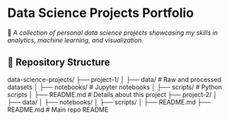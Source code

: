 # Data Science Projects Portfolio
🚀 *A collection of personal data science projects showcasing my skills in analytics, machine learning, and visualization.*

## 📂 Repository Structure
data-science-projects/
├── project-1/
│   ├── data/                  # Raw and processed datasets
│   ├── notebooks/             # Jupyter notebooks
│   ├── scripts/               # Python scripts
│   ├── README.md              # Details about this project
├── project-2/
│   ├── data/
│   ├── notebooks/
│   ├── scripts/
│   ├── README.md
├── README.md                  # Main repo README
